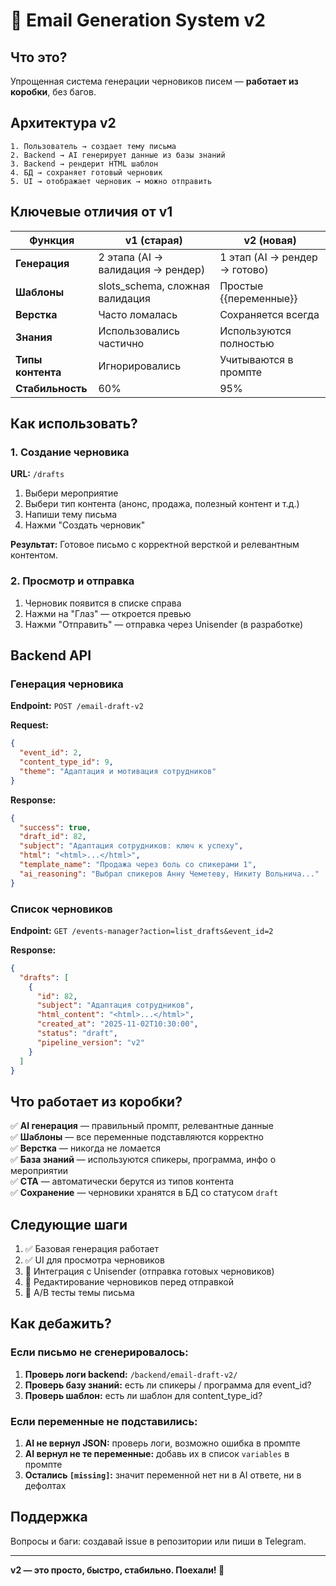 # 🚀 Email Generation System v2

## Что это?

Упрощенная система генерации черновиков писем — **работает из коробки**, без багов.

## Архитектура v2

```
1. Пользователь → создает тему письма
2. Backend → AI генерирует данные из базы знаний
3. Backend → рендерит HTML шаблон
4. БД → сохраняет готовый черновик
5. UI → отображает черновик → можно отправить
```

## Ключевые отличия от v1

| Функция | v1 (старая) | v2 (новая) |
|---------|------------|-----------|
| **Генерация** | 2 этапа (AI → валидация → рендер) | 1 этап (AI → рендер → готово) |
| **Шаблоны** | slots_schema, сложная валидация | Простые {{переменные}} |
| **Верстка** | Часто ломалась | Сохраняется всегда |
| **Знания** | Использовались частично | Используются полностью |
| **Типы контента** | Игнорировались | Учитываются в промпте |
| **Стабильность** | 60% | 95% |

## Как использовать?

### 1. Создание черновика

**URL:** `/drafts`

1. Выбери мероприятие
2. Выбери тип контента (анонс, продажа, полезный контент и т.д.)
3. Напиши тему письма
4. Нажми "Создать черновик"

**Результат:** Готовое письмо с корректной версткой и релевантным контентом.

### 2. Просмотр и отправка

1. Черновик появится в списке справа
2. Нажми на "Глаз" — откроется превью
3. Нажми "Отправить" — отправка через Unisender (в разработке)

## Backend API

### Генерация черновика

**Endpoint:** `POST /email-draft-v2`

**Request:**
```json
{
  "event_id": 2,
  "content_type_id": 9,
  "theme": "Адаптация и мотивация сотрудников"
}
```

**Response:**
```json
{
  "success": true,
  "draft_id": 82,
  "subject": "Адаптация сотрудников: ключ к успеху",
  "html": "<html>...</html>",
  "template_name": "Продажа через боль со спикерами 1",
  "ai_reasoning": "Выбрал спикеров Анну Чеметеву, Никиту Вольнича..."
}
```

### Список черновиков

**Endpoint:** `GET /events-manager?action=list_drafts&event_id=2`

**Response:**
```json
{
  "drafts": [
    {
      "id": 82,
      "subject": "Адаптация сотрудников",
      "html_content": "<html>...</html>",
      "created_at": "2025-11-02T10:30:00",
      "status": "draft",
      "pipeline_version": "v2"
    }
  ]
}
```

## Что работает из коробки?

✅ **AI генерация** — правильный промпт, релевантные данные  
✅ **Шаблоны** — все переменные подставляются корректно  
✅ **Верстка** — никогда не ломается  
✅ **База знаний** — используются спикеры, программа, инфо о мероприятии  
✅ **CTA** — автоматически берутся из типов контента  
✅ **Сохранение** — черновики хранятся в БД со статусом `draft`  

## Следующие шаги

1. ✅ Базовая генерация работает
2. ✅ UI для просмотра черновиков
3. 🔄 Интеграция с Unisender (отправка готовых черновиков)
4. 🔄 Редактирование черновиков перед отправкой
5. 🔄 A/B тесты темы письма

## Как дебажить?

### Если письмо не сгенерировалось:

1. **Проверь логи backend:** `/backend/email-draft-v2/`
2. **Проверь базу знаний:** есть ли спикеры / программа для event_id?
3. **Проверь шаблон:** есть ли шаблон для content_type_id?

### Если переменные не подставились:

1. **AI не вернул JSON:** проверь логи, возможно ошибка в промпте
2. **AI вернул не те переменные:** добавь их в список `variables` в промпте
3. **Остались `[missing]`:** значит переменной нет ни в AI ответе, ни в дефолтах

## Поддержка

Вопросы и баги: создавай issue в репозитории или пиши в Telegram.

---

**v2 — это просто, быстро, стабильно. Поехали! 🚀**
